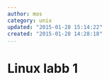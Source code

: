 ```yaml
---
author: mos
category: unix
updated: "2015-01-28 15:14:22"
created: "2015-01-28 14:28:18"
...
```

Linux labb 1
==================================

